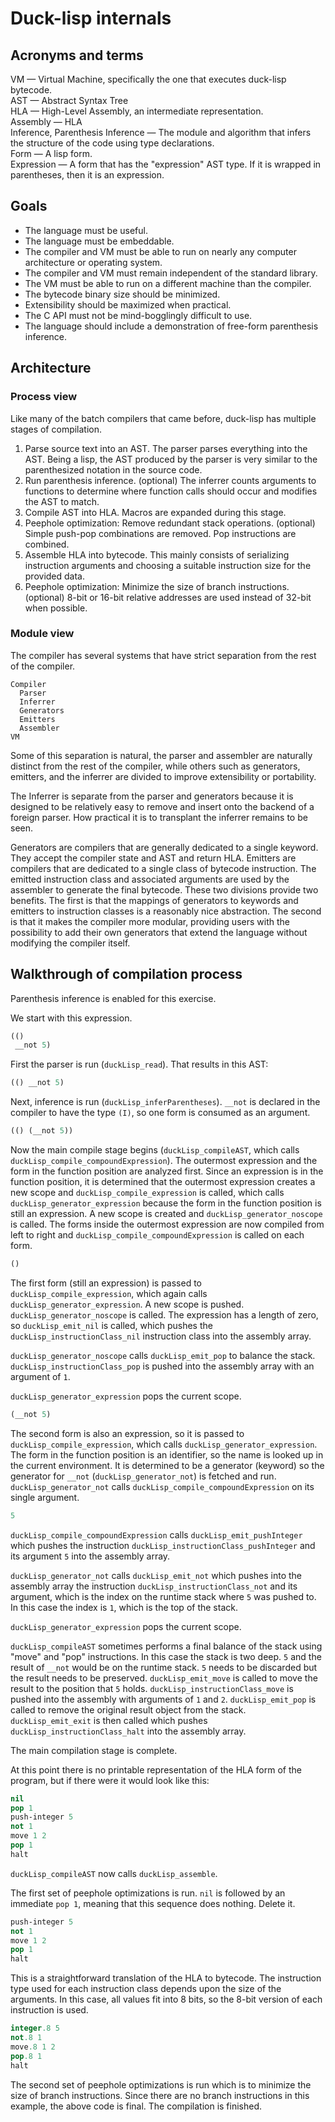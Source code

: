 # Duck-lisp internals

## Acronyms and terms

VM — Virtual Machine, specifically the one that executes duck-lisp bytecode.  
AST — Abstract Syntax Tree  
HLA — High-Level Assembly, an intermediate representation.  
Assembly — HLA  
Inference, Parenthesis Inference — The module and algorithm that infers the structure of the code using type declarations.  
Form — A lisp form.  
Expression — A form that has the "expression" AST type. If it is wrapped in parentheses, then it is an expression.  

## Goals

* The language must be useful.
* The language must be embeddable.
* The compiler and VM must be able to run on nearly any computer architecture or operating system.
* The compiler and VM must remain independent of the standard library.
* The VM must be able to run on a different machine than the compiler.
* The bytecode binary size should be minimized.
* Extensibility should be maximized when practical.
* The C API must not be mind-bogglingly difficult to use.
* The language should include a demonstration of free-form parenthesis inference.

## Architecture

### Process view

Like many of the batch compilers that came before, duck-lisp has multiple stages of compilation.

1. Parse source text into an AST. The parser parses everything into the AST. Being a lisp, the AST produced by the
   parser is very similar to the parenthesized notation in the source code.
2. Run parenthesis inference. (optional) The inferrer counts arguments to functions to determine where function calls should occur and modifies the AST to match.
3. Compile AST into HLA. Macros are expanded during this stage.
4. Peephole optimization: Remove redundant stack operations. (optional) Simple push-pop combinations are removed. Pop instructions are combined.
5. Assemble HLA into bytecode. This mainly consists of serializing instruction arguments and choosing a suitable instruction size for the provided data.
6. Peephole optimization: Minimize the size of branch instructions. (optional) 8-bit or 16-bit relative addresses are used instead of 32-bit when possible.




### Module view

The compiler has several systems that have strict separation from the rest of the compiler.

    Compiler
      Parser
      Inferrer
      Generators
      Emitters
      Assembler
    VM

Some of this separation is natural, the parser and assembler are naturally distinct from the rest of the compiler, while others such as generators, emitters, and the inferrer are divided to improve extensibility or portability.

The Inferrer is separate from the parser and generators because it is designed to be relatively easy to remove and insert onto the backend of a foreign parser. How practical it is to transplant the inferrer remains to be seen.

Generators are compilers that are generally dedicated to a single keyword. They accept the compiler state and AST and return HLA. Emitters are compilers that are dedicated to a single class of bytecode instruction. The emitted instruction class and associated arguments are used by the assembler to generate the final bytecode. These two divisions provide two benefits. The first is that the mappings of generators to keywords and emitters to instruction classes is a reasonably nice abstraction. The second is that it makes the compiler more modular, providing users with the possibility to add their own generators that extend the language without modifying the compiler itself.

## Walkthrough of compilation process

Parenthesis inference is enabled for this exercise.

We start with this expression.

```lisp
(()
 __not 5)
```

First the parser is run (`duckLisp_read`). That results in this AST:

```lisp
(() __not 5)
```

Next, inference is run (`duckLisp_inferParentheses`). `__not` is declared in the compiler to have the type `(I)`, so one form is consumed as an argument.

```lisp
(() (__not 5))
```

Now the main compile stage begins (`duckLisp_compileAST`, which calls `duckLisp_compile_compoundExpression`). The outermost expression and the form in the function position are analyzed first. Since an expression is in the function position, it is determined that the outermost expression creates a new scope and `duckLisp_compile_expression` is called, which calls `duckLisp_generator_expression` because the form in the function position is still an expression. A new scope is created and `duckLisp_generator_noscope` is called. The forms inside the outermost expression are now compiled from left to right and `duckLisp_compile_compoundExpression` is called on each form. 

```lisp
()
```

The first form (still an expression) is passed to `duckLisp_compile_expression`, which again calls `duckLisp_generator_expression`. A new scope is pushed. `duckLisp_generator_noscope` is called. The expression has a length of zero, so `duckLisp_emit_nil` is called, which pushes the `duckLisp_instructionClass_nil` instruction class into the assembly array.

`duckLisp_generator_noscope` calls `duckLisp_emit_pop` to balance the stack. `duckLisp_instructionClass_pop` is pushed into the assembly array with an argument of `1`.

`duckLisp_generator_expression` pops the current scope.

```lisp
(__not 5)
```

The second form is also an expression, so it is passed to `duckLisp_compile_expression`, which calls `duckLisp_generator_expression`. The form in the function position is an identifier, so the name is looked up in the current environment. It is determined to be a generator (keyword) so the generator for `__not` (`duckLisp_generator_not`) is fetched and run. `duckLisp_generator_not` calls `duckLisp_compile_compoundExpression` on its single argument.

```lisp
5
```

`duckLisp_compile_compoundExpression` calls `duckLisp_emit_pushInteger` which pushes the instruction `duckLisp_instructionClass_pushInteger` and its argument `5` into the assembly array.

`duckLisp_generator_not` calls `duckLisp_emit_not` which pushes into the assembly array the instruction `duckLisp_instructionClass_not` and its argument, which is the index on the runtime stack where `5` was pushed to. In this case the index is `1`, which is the top of the stack.

`duckLisp_generator_expression` pops the current scope.

`duckLisp_compileAST` sometimes performs a final balance of the stack using "move" and "pop" instructions. In this case the stack is two deep. `5` and the result of `__not` would be on the runtime stack. `5` needs to be discarded but the result needs to be preserved. `duckLisp_emit_move` is called to move the result to the position that `5` holds. `duckLisp_instructionClass_move` is pushed into the assembly with arguments of `1` and `2`. `duckLisp_emit_pop` is called to remove the original result object from the stack. `duckLisp_emit_exit` is then called which pushes `duckLisp_instructionClass_halt` into the assembly array.

The main compilation stage is complete.

At this point there is no printable representation of the HLA form of the program, but if there were it would look like this:

```lisp
nil
pop 1
push-integer 5
not 1
move 1 2
pop 1
halt
```

`duckLisp_compileAST` now calls `duckLisp_assemble`.

The first set of peephole optimizations is run. `nil` is followed by an immediate `pop 1`, meaning that this sequence does nothing. Delete it.

```lisp
push-integer 5
not 1
move 1 2
pop 1
halt
```

This is a straightforward translation of the HLA to bytecode. The instruction type used for each instruction class depends upon the size of the arguments. In this case, all values fit into 8 bits, so the 8-bit version of each instruction is used.

```lisp
integer.8 5
not.8 1
move.8 1 2
pop.8 1
halt
```

The second set of peephole optimizations is run which is to minimize the size of branch instructions. Since there are no branch instructions in this example, the above code is final. The compilation is finished.
